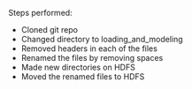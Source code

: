 Steps performed:

 - Cloned git repo
 - Changed directory to loading_and_modeling
 - Removed headers in each of the files
 - Renamed the files by removing spaces
 - Made new directories on HDFS
 - Moved the renamed files to HDFS 
